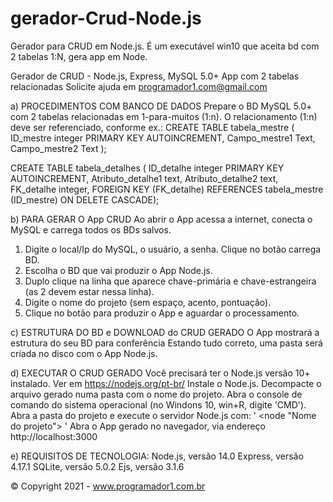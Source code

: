 # gerador-Crud-Node.js
Gerador para CRUD em Node.js. É um executável win10 que aceita bd com 2 tabelas 1:N, gera app em Node.

Gerador de CRUD - Node.js, Express, MySQL 5.0+
App com 2 tabelas relacionadas
Solicite ajuda em programador1.com@gmail.com

a) PROCEDIMENTOS COM BANCO DE DADOS
Prepare o BD MySQL 5.0+ com 2 tabelas relacionadas em 1-para-muitos (1:n).
O relacionamento (1:n) deve ser referenciado, conforme ex.:
CREATE TABLE tabela_mestre ( ID_mestre integer PRIMARY KEY AUTOINCREMENT, Campo_mestre1 Text, Campo_mestre2 Text );

CREATE TABLE tabela_detalhes ( ID_detalhe integer PRIMARY KEY AUTOINCREMENT, Atributo_detalhe1 text, Atributo_detalhe2 text, FK_detalhe integer, FOREIGN KEY (FK_detalhe) REFERENCES tabela_mestre (ID_mestre) ON DELETE CASCADE);

b) PARA GERAR O App CRUD
Ao abrir o App acessa a internet, conecta o MySQL e carrega todos os BDs salvos.
1) Digite o local/Ip do MySQL, o usuário, a senha. Clique no botão carrega BD.
2) Escolha o BD que vai produzir o App Node.js.
3) Duplo clique na linha que aparece chave-primária e chave-estrangeira (as 2 devem estar nessa linha).
4) Digite o nome do projeto (sem espaço, acento, pontuação).
5) Clique no botão para produzir o App e aguardar o processamento.

c) ESTRUTURA DO BD e DOWNLOAD do CRUD GERADO
O App mostrará a estrutura do seu BD para conferência
Estando tudo correto, uma pasta será criada no disco com o App Node.js.

d) EXECUTAR O CRUD GERADO
Você precisará ter o Node.js versão 10+ instalado. Ver em https://nodejs.org/pt-br/
Instale o Node.js.
Decompacte o arquivo gerado numa pasta com o nome do projeto.
Abra o console de comando do sistema operacional (no Windons 10, win+R, digite 'CMD').
Abra a pasta do projeto e execute o servidor Node.js com: ' <node "Nome do projeto"> '
Abra o App gerado no navegador, via endereço http://localhost:3000

e) REQUISITOS DE TECNOLOGIA: 
Node.js, versão 14.0
Express, versão 4.17.1
SQLite, versão 5.0.2
Ejs, versão 3.1.6

© Copyright 2021 - www.programador1.com.br
